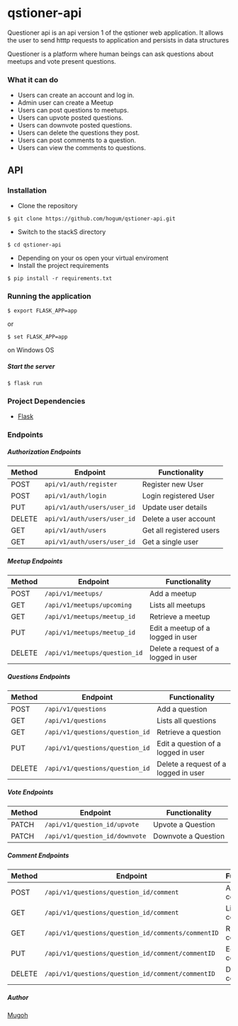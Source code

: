 

# qstioner-api
Questioner api is an api version 1 of the qstioner web application. It allows the user to send htttp requests to application and persists in data structures

Questioner is a platform where human beings can ask questions about meetups and vote present questions.

### What it can do
- Users can create an account and log in.
- Admin user can create a Meetup
- Users can post questions to meetups.
- Users can upvote posted questions.
- Users can downvote posted questions.
- Users can delete the questions they post.
- Users can post comments to a question.
- Users can view the comments to questions.


## API
### Installation
- Clone the repository
```shell
$ git clone https://github.com/hogum/qstioner-api.git
```
- Switch to the stackS directory
```shell
$ cd qstioner-api
```
- Depending on your os open your virtual enviroment
- Install the project requirements
```shell
$ pip install -r requirements.txt
```

### Running the application
```shell 
$ export FLASK_APP=app
```
or
```shell
$ set FLASK_APP=app
```
on Windows OS
##### Start the server
``` shell
$ flask run
```

### Project Dependencies
- [Flask](http://flask.pocoo.org/)

### Endpoints

##### Authorization Endpoints

Method | Endpoint | Functionality
--- | --- |---
POST | `api/v1/auth/register` | Register new User
POST | `api/v1/auth/login` | Login registered User
PUT | `api/v1/auth/users/user_id` | Update user details
DELETE | `api/v1/auth/users/user_id` | Delete a user account
GET | `api/v1/auth/users` | Get all registered users
GET | `api/v1/auth/users/user_id` | Get a single user


##### Meetup Endpoints

Method | Endpoint | Functionality
--- | --- | ---
POST | `/api/v1/meetups/` | Add a meetup
GET | `/api/v1/meetups/upcoming` | Lists all meetups 
GET | `/api/v1/meetups/meetup_id` | Retrieve a meetup 
PUT | `/api/v1/meetups/meetup_id` | Edit a meetup of a logged in user
DELETE | `/api/v1/meetups/question_id` | Delete a request of a logged in user

##### Questions Endpoints

Method | Endpoint | Functionality
--- | --- | ---
POST | `/api/v1/questions` | Add a question
GET | `/api/v1/questions` | Lists all questions 
GET | `/api/v1/questions/question_id` | Retrieve a question 
PUT | `/api/v1/questions/question_id` | Edit a question of a logged in user
DELETE | `/api/v1/questions/question_id` | Delete a request of a logged in user


##### Vote Endpoints

Method | Endpoint | Functionality
--- | --- | ---
PATCH | `/api/v1/question_id/upvote` | Upvote a Question
PATCH | `/api/v1/question_id/downvote` | Downvote a Question


##### Comment Endpoints


Method | Endpoint | Functionality
--- | --- | ---
POST | `/api/v1/questions/question_id/comment` | Add an comment
GET | `/api/v1/questions/question_id/comment` | Lists all comments 
GET | `/api/v1/questions/question_id/comments/commentID` | Retrieve an comment 
PUT | `/api/v1/questions/question_id/comment/commentID` | Edit an comment 
DELETE | `/api/v1/questions/question_id/comment/commentID` | Delete an comment


##### Author

[Mugoh](https://github.com/hogum)
